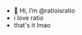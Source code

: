- 👋 Hi, I’m @ratioisratio
- i love ratio
- that's it lmao
<!---
ratioisratio/ratioisratio is a ✨ special ✨ repository because its `README.md` (this file) appears on your GitHub profile.
You can click the Preview link to take a look at your changes.
--->
